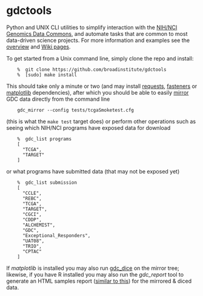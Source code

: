 # gdctools
Python and UNIX CLI utilities to simplify interaction with the [NIH/NCI Genomics Data Commons](https://gdc.cancer.gov/), and automate tasks that are common to most data-driven science projects.   For more information and examples see the [overview](https://docs.google.com/viewer?url=https://github.com/broadinstitute/gdctools/files/818725/GDCtools-overview.pdf) and [Wiki pages](https://github.com/broadinstitute/gdctools/wiki).

To get started from a Unix command line, simply clone the repo and install:
```
    %  git clone https://github.com/broadinstitute/gdctools
    %  [sudo] make install
```
This should take only a minute or two (and may install [requests](http://docs.python-requests.org/en/master/), [fasteners](https://github.com/harlowja/fasteners) or [matplotlib](http://matplotlib.org/) dependencies), after which you should be able to easily [mirror](https://github.com/broadinstitute/gdctools/wiki/GDC-Mirror) GDC data directly from the command line
```
    gdc_mirror --config tests/tcgaSmoketest.cfg
```
(this is what the `make test` target does) or perform other operations such as seeing which NIH/NCI programs have exposed data for download
```
    %  gdc_list programs
    [
      "TCGA", 
      "TARGET"
    ]
```
or what programs have submitted data (that may not be exposed yet)
```
    %  gdc_list submission
    [
      "CCLE", 
      "REBC", 
      "TCGA", 
      "TARGET", 
      "CGCI", 
      "CDDP", 
      "ALCHEMIST", 
      "GDC", 
      "Exceptional_Responders", 
      "UAT08", 
      "TRIO", 
      "CPTAC"
    ]
```
If *matplotlib* is installed you may also run [gdc_dice](https://github.com/broadinstitute/gdctools/wiki/GDC-Dicer) on the mirror tree; likewise, if you have R installed you may also run the *gdc_report* tool to generate an HTML samples report ([similar to this](http://gdac.broadinstitute.org/runs/sampleReports/latest/)) for the mirrored & diced data.
